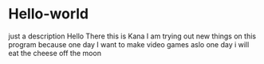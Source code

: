 # Hello-world
just a description
Hello There this is Kana I am trying out new things on this program because one day I want to make video games
aslo one day i will eat the cheese off the moon
